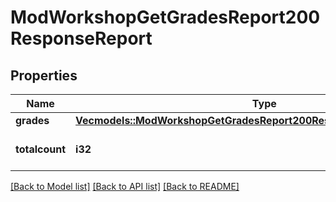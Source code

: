 # ModWorkshopGetGradesReport200ResponseReport

## Properties

Name | Type | Description | Notes
------------ | ------------- | ------------- | -------------
**grades** | [**Vec<models::ModWorkshopGetGradesReport200ResponseReportGradesInner>**](mod_workshop_get_grades_report_200_response_report_grades_inner.md) |  | 
**totalcount** | **i32** | Number of total submissions. | [default to null]

[[Back to Model list]](../README.md#documentation-for-models) [[Back to API list]](../README.md#documentation-for-api-endpoints) [[Back to README]](../README.md)



